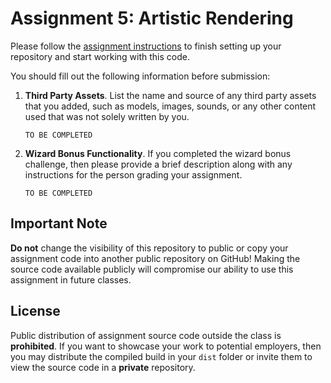# Assignment 5: Artistic Rendering

Please follow the [assignment instructions](https://github.com/CSCI-4611-Spring-2024/Assignments/blob/main/Assignment-5/README.md) to finish setting up your repository and start working with this code.

You should fill out the following information before submission:

1. **Third Party Assets**. List the name and source of any third party assets that you added, such as models, images, sounds, or any other content used that was not solely written by you. 

   `TO BE COMPLETED`

2. **Wizard Bonus Functionality**. If you completed the wizard bonus challenge, then please provide a brief description along with any instructions for the person grading your assignment.

   `TO BE COMPLETED`

## Important Note

**Do not** change the visibility of this repository to public or copy your assignment code into another public repository on GitHub!  Making the source code available publicly will compromise our ability to use this assignment in future classes.  

## License

Public distribution of assignment source code outside the class is **prohibited**.  If you want to showcase your work to potential employers, then you may distribute the compiled build in your `dist` folder or invite them to view the source code in a **private** repository.